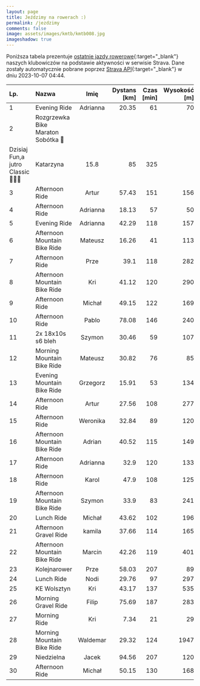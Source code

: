 ```yaml
---
layout: page
title: Jeździmy na rowerach :)
permalink: /jezdzimy
comments: false
image: assets/images/kmtb/kmtb008.jpg
imageshadow: true
---
```


Poniższa tabela prezentuje [ostatnie jazdy rowerowe](https://www.strava.com/clubs/336381){:target="_blank"} naszych klubowiczów na podstawie aktywności w serwisie Strava. Dane zostały automatycznie pobrane poprzez [Strava API](https://developers.strava.com/docs/reference/#api-Clubs-getClubActivitiesById){:target="_blank"} w dniu 2023-10-07 04:44.

Lp. | Nazwa | Imię | Dystans [km] | Czas [min] | Wysokość [m]
:--- | :--- | :---: | ---: | ---: | ---:
1|Evening Ride|Adrianna|20.35|61|70
2|Rozgrzewka Bike Maraton Sobótka 🚴
Dzisiaj Fun,a jutro Classic 💪🔥😀|Katarzyna|15.8|85|325
3|Afternoon Ride|Artur|57.43|151|156
4|Afternoon Ride|Adrianna|18.13|57|50
5|Evening Ride|Adrianna|42.29|118|157
6|Afternoon Mountain Bike Ride|Mateusz|16.26|41|113
7|Afternoon Ride|Prze|39.1|118|282
8|Afternoon Mountain Bike Ride|Kri|41.12|120|290
9|Afternoon Ride|Michał|49.15|122|169
10|Afternoon Ride|Pablo|78.08|146|240
11|2x 18x10s s6 bleh|Szymon|30.46|59|107
12|Morning Mountain Bike Ride|Mateusz|30.82|76|85
13|Evening Mountain Bike Ride|Grzegorz|15.91|53|134
14|Afternoon Ride|Artur|27.56|108|277
15|Afternoon Ride|Weronika|32.84|89|120
16|Afternoon Mountain Bike Ride|Adrian|40.52|115|149
17|Afternoon Ride|Adrianna|32.9|120|133
18|Afternoon Ride|Karol|47.9|108|125
19|Afternoon Mountain Bike Ride|Szymon|33.9|83|241
20|Lunch Ride|Michał|43.62|102|196
21|Afternoon Gravel Ride|kamila|37.66|114|165
22|Afternoon Mountain Bike Ride|Marcin|42.26|119|401
23|Kolejnarower|Prze|58.03|207|89
24|Lunch Ride|Nodi|29.76|97|297
25|KE Wolsztyn|Kri|43.17|137|535
26|Morning Gravel Ride|Filip|75.69|187|283
27|Morning Ride|Kri|7.34|21|29
28|Morning Mountain Bike Ride|Waldemar|29.32|124|1947
29|Niedzielna|Jacek|94.56|207|120
30|Afternoon Ride|Michał|50.15|130|168
